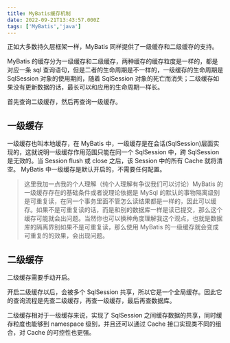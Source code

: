 ```yaml
---
title: MyBatis缓存机制
date: 2022-09-21T13:43:57.000Z
tags: ['MyBatis','java']
---
```

  
正如大多数持久层框架一样，MyBatis 同样提供了一级缓存和二级缓存的支持。

MyBatis 的缓存分为一级缓存和二级缓存，两种缓存的缓存粒度是一样的，都是对应一条 sql 查询语句，但是二者的生命周期是不一样的，一级缓存的生命周期是 SqlSession 对象的使用期间，随着 SqlSession 对象的死亡而消失；二级缓存如果没有更新数据的话，最长可以和应用的生命周期一样长。

首先查询二级缓存，然后再查询一级缓存。

## 一级缓存

一级缓存也叫本地缓存，在 MyBatis 中，一级缓存是在会话(SqlSession)层面实现的，这就说明一级缓存作用范围只能在同一个 SqlSession 中，跨 SqlSession 是无效的。当 Session flush 或 close 之后，该 Session 中的所有 Cache 就将清空。
MyBatis 中一级缓存是默认开启的，不需要任何配置。

> 这里我加一点我的个人理解（纯个人理解有争议我们可以讨论）MyBatis 的一级缓存存在的基础条件或者说理论依据是 MySql 的默认的事物隔离级别是可重复读，在同一个事务里面不管怎么读结果都是一样的，因此可以缓存。如果不是可重复读的话，而是和别的数据库一样是读已提交，那么这个缓存可能就会出问题。当然你也可以换种角度理解我这个观点，也就是数据库的隔离界别如果不是可重复读，那么使用 MyBatis 的一级缓存就会变成可重复的的效果，会出现问题。

## 二级缓存

二级缓存需要手动开启。

开启二级缓存以后，会被多个 SqlSession 共享，所以它是一个全局缓存。因此它的查询流程是先查二级缓存，再查一级缓存，最后再查数据库。

二级缓存相对于一级缓存来说，实现了 SqlSession 之间缓存数据的共享，同时缓存粒度也能够到 namespace 级别，并且还可以通过 Cache 接口实现类不同的组合，对 Cache 的可控性也更强。
